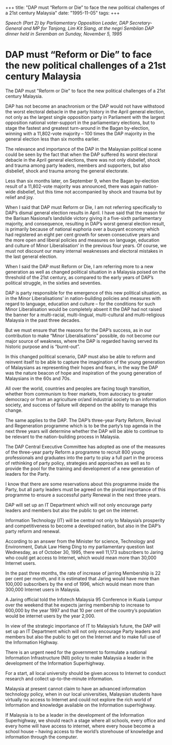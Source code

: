 +++ 
title: "DAP must “Reform or Die” to face the new political challenges of a 21st century Malaysia"
date: "1995-11-05"
tags:
+++

_Speech (Part 2) by Parliamentary Opposition Leader, DAP Secretary-General and MP for Tanjong, Lim Kit Siang, at the negri Sembilan DAP dinner held in Seremban on Sunday, November 5, 1995_

# DAP must “Reform or Die” to face the new political challenges of a 21st century Malaysia

The DAP must "Reform or Die" to face the new political challenges of a 21st century Malaysia.</u>

DAP has not become an anachronism or the DAP would not have withstood the worst electoral debacle in the party history in the April general election, not only as the largest single opposition party in Parliament with the largest opposition national voter-support in the parliamentary elections, but to stage the fastest and greatest turn-around in the Bagan by-election, winning with a 11,802-vote majority – 100 times the DAP majority in the general election less than six months earlier.

The relevance and importance of the DAP in the Malaysian political scene could be seen by the fact that when the DAP suffered its worst electoral debacle in the April general elections, there was not only disbelief, shock and trauma among party leaders, members and supporters, but also disbelief, shock and trauma among the general electorate.

Less than six months later, on September 9, when the Bagan by-election result of a 11,802-vote majority was announced, there was again nation-wide disbelief, but this time not accompanied by shock and trauma but by relief and joy.

When I said that DAP must Reform or Die, I am not referring specifically to DAP’s dismal general election results in April. I have said that the reason for the Barisan Nasional’s landslide victory giving it a five-sixth parliamentary majority, and consequence, resulting in DAP’s worst general election result, is primarily because of national euphoria over a buoyant economy which had registered an eight per cent growth for seven consecutive years and the more open and liberal policies and measures on language, education and culture of Minor Liberalisation’ in the previous four years. Of course, we must not discount our many internal weaknesses and electoral mistakes in the last general election.

When I said the DAP must Reform or Die, I am referring more to a new generation as well as changed political situation in a Malaysia poised on the threshold of the 21st century, as compared to the early years of DAP’s political struggle, in the sixties and seventies.

DAP is party responsible for the emergence of this new political situation, as in the Minor Liberalisations’ in nation-building policies and measures with regard to language, education and culture – for the conditions for such Minor Liberalisation would be completely absent it the DAP had not raised the banner for a multi-racial, multi-lingual, multi-cultural and multi-religious Malaysia in the past three decades.

But we must ensure that the reasons for the DAP’s success, as in our contribution to make “Minor Liberalisations” possible, do not become our major source of weakness, where the DAP is regarded having served its historic purpose and is “burnt-out”.

In this changed political scenario, DAP must also be able to reform and reinvent itself to be able to capture the imagination of the young generation of Malaysians as representing their hopes and fears, in the way the DAP was the nature beacon of hope and inspiration of the young generation of Malaysians in the 60s and 70s.

All over the world, countries and peoples are facing tough transition, whether from communism to freer markets, from autocracy to greater democracy or from an agriculture or/and industrial society to an information society, and success of failure will depend on the ability to manage this change.

The same applies to the DAP. The DAP’s three-year Party Reform, Revival and Regeneration programme which is to be the party’s top agenda in the next three years will determine whether the DAP will be able to continue to be relevant to the nation-building process in Malaysia.

The DAP Central Executive Committee has adopted as one of the measures of the three-year party Reform a programme to recruit 800 young professionals and graduates into the party to play a full part in the process of rethinking of party policy, strategies and approaches as well as to provide the pool for the training and development of a new generation of leaders for the Party.

I know that there are some reservations about this programme inside the Party, but all party leaders must be agreed on the pivotal importance of this programme to ensure a successful party Renewal in the next three years.

DAP will set up an IT Department which will not only encourage party leaders and members but also the public to get on the internet.

Information Technology (IT) will be central not only to Malaysia’s prosperity and competitiveness to become a developed nation, but also in the DAP’s party reform and renewal.

According to an answer from the Minister for science, Technology and Environment, Datuk Law Hieng Ding to my parliamentary question last Wednesday, as of October 30, 1995, there well 11,173 subscribers to Jaring who could get access to Internet, which would mean more than 30,000 Internet users.

In the past three months, the rate of increase of jarring Membership is 22 per cent per month, and it is estimated that Jaring would have more than 100,000 subscribers by the end of 1996, which would mean more than 300,000 Internet users in Malaysia.

A Jaring official told the Infotech Malaysia 95 Conference in Kuala Lumpur over the weekend that he expects jarring membership to increase to 600,000 by the year 1997 and that 10 per cent of the country’s population would be internet users by the year 2,000.

In view of the strategic importance of IT to Malaysia’s future, the DAP will set up an IT Department which will not only encourage Party leaders and members but also the public to get on the Internet and to make full use of the Information Highway.

There is an urgent need for the government to formulate a national Information Infrastructure (NII) policy to make Malaysia a leader in the development of the Information Superhighway.

For a start, all local university should be given access to Internet to conduct research and collect up-to-the-minute information.

Malaysia at present cannot claim to have an advanced information technology policy, when in our local universities, Malaysian students have virtually no access to Internet and could not explore the rich world of Information and knowledge available on the Information superhighway.

If Malaysia is to be a leader in the development of the Information Superhighway, we should reach a stage where all schools, every office and every home will have access to internet, where every house become a school house – having access to the world’s storehouse of knowledge and information through the computer. 
